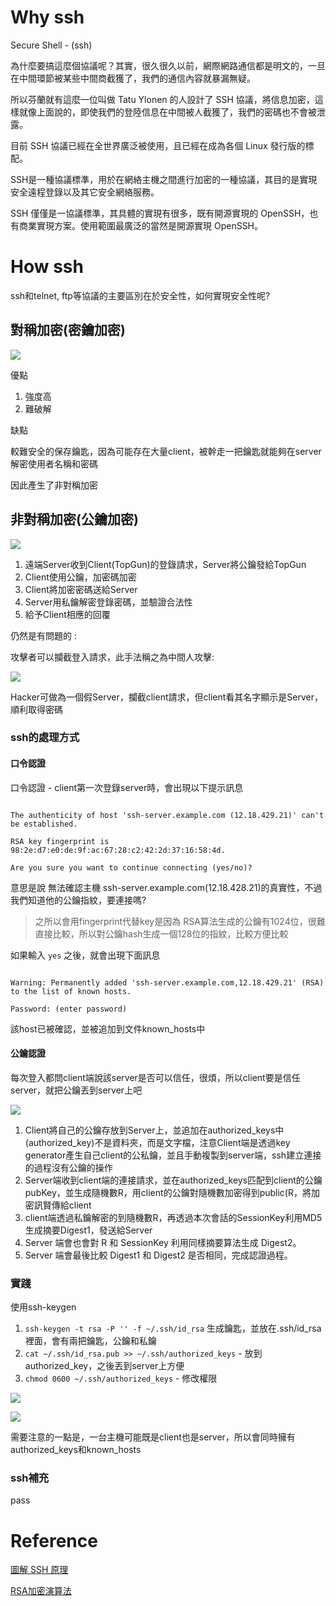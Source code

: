 # Why ssh

Secure Shell - (ssh)

為什麼要搞這麼個協議呢？其實，很久很久以前，網際網路通信都是明文的，一旦在中間環節被某些中間商截獲了，我們的通信內容就暴漏無疑。

所以芬蘭就有這麼一位叫做 Tatu Ylonen 的人設計了 SSH 協議，將信息加密，這樣就像上面說的，即使我們的登陸信息在中間被人截獲了，我們的密碼也不會被泄露。

目前 SSH 協議已經在全世界廣泛被使用，且已經在成為各個 Linux 發行版的標配。

SSH是一種協議標準，用於在網絡主機之間進行加密的一種協議，其目的是實現安全遠程登錄以及其它安全網絡服務。

SSH 僅僅是一協議標準，其具體的實現有很多，既有開源實現的 OpenSSH，也有商業實現方案。使用範圍最廣泛的當然是開源實現 OpenSSH。

# How ssh 

ssh和telnet, ftp等協議的主要區別在於安全性，如何實現安全性呢?

## 對稱加密(密鑰加密)

<img src='../images/ssh_1.png'></img>

優點

1. 強度高
2. 難破解

缺點

較難安全的保存鑰匙，因為可能存在大量client，被幹走一把鑰匙就能夠在server解密使用者名稱和密碼

因此產生了非對稱加密

## 非對稱加密(公鑰加密)

<img src='../images/ssh_3.png'></img>

1. 遠端Server收到Client(TopGun)的登錄請求，Server將公鑰發給TopGun
2. Client使用公鑰，加密碼加密
3. Client將加密密碼送給Server
4. Server用私鑰解密登錄密碼，並驗證合法性
5. 給予Client相應的回覆

仍然是有問題的 : 

攻擊者可以攔截登入請求，此手法稱之為中間人攻擊: 

<img src='../images/ssh_4.png'></img>

Hacker可做為一個假Server，攔截client請求，但client看其名字顯示是Server，順利取得密碼

### ssh的處理方式

#### 口令認證

口令認證 - client第一次登錄server時，會出現以下提示訊息

``` 

The authenticity of host 'ssh-server.example.com (12.18.429.21)' can't be established.

RSA key fingerprint is 98:2e:d7:e0:de:9f:ac:67:28:c2:42:2d:37:16:58:4d.

Are you sure you want to continue connecting (yes/no)?
```

意思是說 無法確認主機 ssh-server.example.com(12.18.428.21)的真實性，不過我們知道他的公鑰指紋，要連接嗎?

> 之所以會用fingerprint代替key是因為 RSA算法生成的公鑰有1024位，很難直接比較，所以對公鑰hash生成一個128位的指紋，比較方便比較

如果輸入 `yes` 之後，就會出現下面訊息

``` 

Warning: Permanently added 'ssh-server.example.com,12.18.429.21' (RSA) to the list of known hosts.

Password: (enter password)
```

該host已被確認，並被追加到文件known_hosts中

#### 公鑰認證

每次登入都問client端說該server是否可以信任，很煩，所以client要是信任server，就把公鑰丟到server上吧

<img src='../images/ssh_5.png'></img> 

1. Client將自己的公鑰存放到Server上，並追加在authorized_keys中(authorized_key)不是資料夾，而是文字檔，注意Client端是透過key generator產生自己client的公私鑰，並且手動複製到server端，ssh建立連接的過程沒有公鑰的操作
2. Server端收到client端的連接請求，並在authorized_keys匹配到client的公鑰pubKey，並生成隨機數R，用client的公鑰對隨機數加密得到public(R，將加密訊賢傳給client
3. client端透過私鑰解密的到隨機數R，再透過本次會話的SessionKey利用MD5生成摘要Digest1，發送給Server
4. Server 端會也會對 R 和 SessionKey 利用同樣摘要算法生成 Digest2。
5. Server 端會最後比較 Digest1 和 Digest2 是否相同，完成認證過程。

### 實踐

使用ssh-keygen

1. `ssh-keygen -t rsa -P '' -f ~/.ssh/id_rsa` 生成鑰匙，並放在.ssh/id_rsa裡面，會有兩把鑰匙，公鑰和私鑰
2. `cat ~/.ssh/id_rsa.pub >> ~/.ssh/authorized_keys` - 放到authorized_key，之後丟到server上方便
3. `chmod 0600 ~/.ssh/authorized_keys` - 修改權限

<img src='../images/ssh_6.png'></img> 

<img src='../images/ssh_7.png'></img> 

需要注意的一點是，一台主機可能既是client也是server，所以會同時擁有authorized_keys和known_hosts

### ssh補充

pass

# Reference

[圖解 SSH 原理](https://kknews.cc/zh-tw/code/34mlvqg.html)

[RSA加密演算法](https://zh.wikipedia.org/zh-tw/RSA%E5%8A%A0%E5%AF%86%E6%BC%94%E7%AE%97%E6%B3%95)
